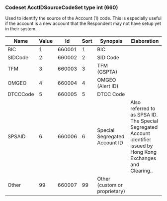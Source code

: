 ### Codeset AcctIDSourceCodeSet type int (660)

Used to identify the source of the Account (1) code. This is especially useful if the account is a new account that the Respondent may not have setup yet in their system.

| Name     | Value | Id     | Sort | Synopsis                      | Elaboration                                                                                                         |
|----------|-------|--------|------|-------------------------------|---------------------------------------------------------------------------------------------------------------------|
| BIC      | 1     | 660001 | 1    | BIC                           |                                                                                                                     |
| SIDCode  | 2     | 660002 | 2    | SID Code                      |                                                                                                                     |
| TFM      | 3     | 660003 | 3    | TFM (GSPTA)                   |                                                                                                                     |
| OMGEO    | 4     | 660004 | 4    | OMGEO (Alert ID)              |                                                                                                                     |
| DTCCCode | 5     | 660005 | 5    | DTCC Code                     |                                                                                                                     |
| SPSAID   | 6     | 660006 | 6    | Special Segregated Account ID | Also referred to as SPSA ID. The Special Segregated Account identifier issued by Hong Kong Exchanges and Clearing.. |
| Other    | 99    | 660007 | 99   | Other (custom or proprietary) |                                                                                                                     |

